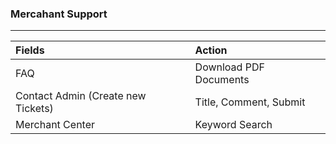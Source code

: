 ### **Mercahant Support**

---

| **Fields** | **Action** |
| :--- | :--- |
| FAQ | Download PDF Documents |
| Contact Admin     \(Create new Tickets\) | Title, Comment, Submit |
| Merchant Center | Keyword Search |



